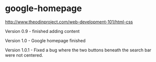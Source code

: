 # google-homepage
http://www.theodinproject.com/web-development-101/html-css

Version 0.9 - finished adding content

Version 1.0 - Google homepage finished

Version 1.0.1 - Fixed a bug where the two buttons beneath the search bar were not centered.

